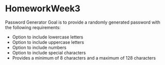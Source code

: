 # HomeworkWeek3
Password Generator
Goal is to provide a randomly generated password with the following requirements:
- Option to include lowercase letters
- Option to include uppercase letters
- Option to include numbers
- Option to include special characters
- Provides a minimum of 8 characters and a maximum of 128 characters


